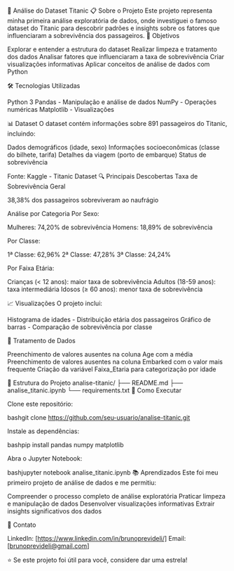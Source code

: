 🚢 Análise do Dataset Titanic
📋 Sobre o Projeto
Este projeto representa minha primeira análise exploratória de dados, onde investiguei o famoso dataset do Titanic para descobrir padrões e insights sobre os fatores que influenciaram a sobrevivência dos passageiros.
🎯 Objetivos

Explorar e entender a estrutura do dataset
Realizar limpeza e tratamento dos dados
Analisar fatores que influenciaram a taxa de sobrevivência
Criar visualizações informativas
Aplicar conceitos de análise de dados com Python

🛠️ Tecnologias Utilizadas

Python 3
Pandas - Manipulação e análise de dados
NumPy - Operações numéricas
Matplotlib - Visualizações

📊 Dataset
O dataset contém informações sobre 891 passageiros do Titanic, incluindo:

Dados demográficos (idade, sexo)
Informações socioeconômicas (classe do bilhete, tarifa)
Detalhes da viagem (porto de embarque)
Status de sobrevivência

Fonte: Kaggle - Titanic Dataset
🔍 Principais Descobertas
Taxa de Sobrevivência Geral

38,38% dos passageiros sobreviveram ao naufrágio

Análise por Categoria
Por Sexo:

Mulheres: 74,20% de sobrevivência
Homens: 18,89% de sobrevivência

Por Classe:

1ª Classe: 62,96%
2ª Classe: 47,28%
3ª Classe: 24,24%

Por Faixa Etária:

Crianças (< 12 anos): maior taxa de sobrevivência
Adultos (18-59 anos): taxa intermediária
Idosos (≥ 60 anos): menor taxa de sobrevivência

📈 Visualizações
O projeto inclui:

Histograma de idades - Distribuição etária dos passageiros
Gráfico de barras - Comparação de sobrevivência por classe

🧹 Tratamento de Dados

Preenchimento de valores ausentes na coluna Age com a média
Preenchimento de valores ausentes na coluna Embarked com o valor mais frequente
Criação da variável Faixa_Etaria para categorização por idade

📁 Estrutura do Projeto
analise-titanic/
├── README.md
├── analise_titanic.ipynb
└── requirements.txt
🚀 Como Executar

Clone este repositório:

bashgit clone https://github.com/seu-usuario/analise-titanic.git

Instale as dependências:

bashpip install pandas numpy matplotlib

Abra o Jupyter Notebook:

bashjupyter notebook analise_titanic.ipynb
📚 Aprendizados
Este foi meu primeiro projeto de análise de dados e me permitiu:

Compreender o processo completo de análise exploratória
Praticar limpeza e manipulação de dados
Desenvolver visualizações informativas
Extrair insights significativos dos dados

🔗 Contato

LinkedIn: [https://www.linkedin.com/in/brunoprevideli/]
Email: [brunoprevideli@gmail.com]
    

⭐ Se este projeto foi útil para você, considere dar uma estrela!
